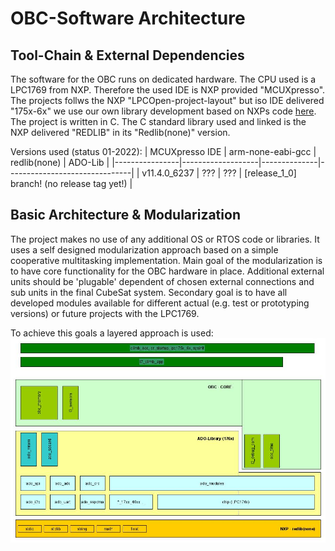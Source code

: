 OBC-Software Architecture
=========================
Tool-Chain & External Dependencies
----------------------------------

The software for the OBC runs on dedicated hardware. The CPU used is a LPC1769 from NXP. 
Therefore the used IDE is NXP provided "MCUXpresso". The projects follws the NXP "LPCOpen-project-layout" but iso IDE delivered "175x-6x" we use our own library development based on NXPs code [here](https://github.com/RobertK66/ado-chip-175x-6x).
The project is written in C. The C standard library used and linked is the NXP delivered "REDLIB" in its "Redlib(none)" version.

Versions used (status 01-2022):
 | MCUXpresso IDE | arm-none-eabi-gcc | redlib(none) | ADO-Lib                       |
 |----------------|-------------------|--------------|-------------------------------| 
 | v11.4.0_6237   | ???               | ???          | \[release_1_0\] branch! (no release tag yet!) |

Basic Architecture & Modularization
-----------------------------------
The project makes no use of any additional OS or RTOS code or libraries. It uses a self designed modularization approach based on a simple cooperative multitasking implementation.
Main goal of the modularization is to have core functionality for the OBC hardware in place. Additional external units should be 'plugable' dependent of chosen external connections 
and sub units in the final CubeSat system. Secondary goal is to have all developed modules available for different actual (e.g. test or prototyping versions) or future projects with the LPC1769.

To achieve this goals a layered approach is used:
![Basic Architecture](pic/ObcArch.jpg)
